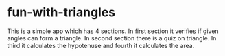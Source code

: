 # fun-with-triangles
This is a simple app which has 4 sections. In first section it verifies if given angles can form a triangle. In second section there is a quiz on triangle. In third it calculates the hypotenuse and fourth it calculates the area.
